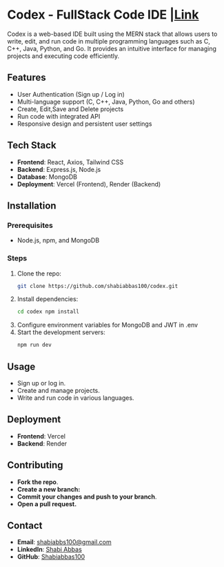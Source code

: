 # Codex - FullStack Code IDE |[Link](https://codex-ide-five.vercel.app/)

Codex is a web-based IDE built using the MERN stack that allows users to write, edit, and run code in multiple programming languages such as C, C++, Java, Python, and Go. It provides an intuitive interface for managing projects and executing code efficiently.
## Features

- User Authentication (Sign up / Log in)
- Multi-language support (C, C++, Java, Python, Go and others)
- Create, Edit,Save and Delete projects
- Run code with integrated API
- Responsive design and persistent user settings

## Tech Stack

- **Frontend**: React, Axios, Tailwind CSS
- **Backend**: Express.js, Node.js
- **Database**: MongoDB
- **Deployment**: Vercel (Frontend), Render (Backend)

## Installation

### Prerequisites

- Node.js, npm, and MongoDB

### Steps

1. Clone the repo:
   ```bash
   git clone https://github.com/shabiabbas100/codex.git

2. Install dependencies:
   ```bash
   cd codex npm install
3. Configure environment variables for MongoDB and JWT in .env
4. Start the development servers:
   ```bash
   npm run dev

## Usage

- Sign up or log in.
- Create and manage projects.
- Write and run code in various languages.

## Deployment

- **Frontend**: Vercel
- **Backend**: Render

## Contributing

- **Fork the repo**.
- **Create a new branch:**
- **Commit your changes and push to your branch**.
- **Open a pull request.**

## Contact

- **Email**: [shabiabbs100@gmail.com](mailto:shabiabbs100@gmail.com)
- **LinkedIn**: [Shabi Abbas](https://www.linkedin.com/in/shabiabbas100/)
- **GitHub**: [Shabiabbas100](https://github.com/Shabiabbas100)



   
